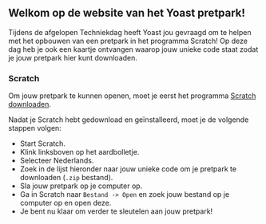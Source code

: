 ## Welkom op de website van het Yoast pretpark!

Tijdens de afgelopen Techniekdag heeft Yoast jou gevraagd om te helpen met het opbouwen van een pretpark in het programma Scratch!
Op deze dag heb je ook een kaartje ontvangen waarop jouw unieke code staat zodat je jouw pretpark hier kunt downloaden.

### Scratch

Om jouw pretpark te kunnen openen, moet je eerst het programma [Scratch downloaden](https://scratch.mit.edu/download#other).

Nadat je Scratch hebt gedownload en geïnstalleerd, moet je de volgende stappen volgen:

- Start Scratch.
- Klink linksboven op het aardbolletje.
- Selecteer Nederlands.
- Zoek in de lijst hieronder naar jouw unieke code om je pretpark te downloaden (`.zip` bestand).
- Sla jouw pretpark op je computer op.
- Ga in Scratch naar `Bestand -> Open` en zoek jouw bestand op je computer op en open deze.
- Je bent nu klaar om verder te sleutelen aan jouw pretpark!
